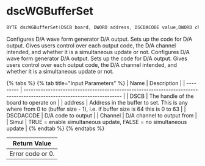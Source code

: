 # dscWGBufferSet

```c
BYTE dscWGBufferSet(DSCB board, DWORD address, DSCDACODE value,DWORD channel, BOOL simul)
```

Configures D/A wave form generator D/A output. Sets up the code for D/A output. Gives users control over each output code, the D/A channel intended, and whether it is a simultaneous update or not. Configures D/A wave form generator D/A output. Sets up the code for D/A output. Gives users control over each output code, the D/A channel intended, and whether it is a simultaneous update or not.

{% tabs %}
{% tab title="Input Parameters" %}
| Name      | Description                                                                                                            |
| --------- | ---------------------------------------------------------------------------------------------------------------------- |
| DSCB      | The handle of the board to operate on                                                                                  |
| address   | Address in the buffer to set. This is any where from 0 to (buffer size - 1), i.e. if buffer size is 64 this is 0 to 63 |
| DSCDACODE | D/A code to output                                                                                                     |
| Channel   | D/A channel to output from                                                                                             |
| Simul     | TRUE = enable simultaneous update, FALSE = no simultaneous update                                                      |
{% endtab %}
{% endtabs %}

| Return Value     |
| ---------------- |
| Error code or 0. |

